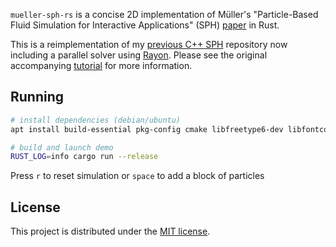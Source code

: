 `mueller-sph-rs` is a concise 2D implementation of Müller's "Particle-Based Fluid Simulation for Interactive Applications" (SPH) [paper](https://matthias-research.github.io/pages/publications/sca03.pdf) in Rust.

This is a reimplementation of my [previous C++ SPH](https://github.com/lucas-schuermann/mueller-sph) repository now including a parallel solver using [Rayon](https://github.com/rayon-rs/rayon). Please see the original accompanying [tutorial](https://lucasschuermann.com/writing/implementing-sph-in-2d) for more information.

## Running
```bash
# install dependencies (debian/ubuntu)
apt install build-essential pkg-config cmake libfreetype6-dev libfontconfig1-dev

# build and launch demo
RUST_LOG=info cargo run --release
```
Press `r` to reset simulation or `space` to add a block of particles

## License
This project is distributed under the [MIT license](LICENSE.md).